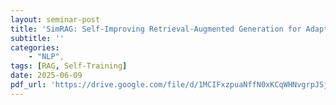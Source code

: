 ```yaml
---
layout: seminar-post
title: 'SimRAG: Self-Improving Retrieval-Augmented Generation for Adapting Large Language Models to Specialized Domains'
subtitle: ''
categories:
    - "NLP", 
tags: [RAG, Self-Training]
date: 2025-06-09
pdf_url: 'https://drive.google.com/file/d/1MCIFxzpuaNffN0xKCqWHNvgrpJSj16R1/preview'
---
```

